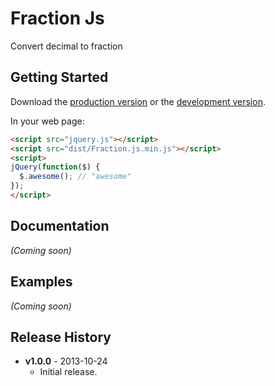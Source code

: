 # Fraction Js

Convert decimal to fraction

## Getting Started
Download the [production version][min] or the [development version][max].

[min]: https://raw.github.com/rbarros/fraction.js/master/dist/Fraction.js.min.js
[max]: https://raw.github.com/rbarros/fraction.js/master/dist/Fraction.js.js

In your web page:

```html
<script src="jquery.js"></script>
<script src="dist/Fraction.js.min.js"></script>
<script>
jQuery(function($) {
  $.awesome(); // "awesome"
});
</script>
```

## Documentation
_(Coming soon)_

## Examples
_(Coming soon)_

## Release History

* **v1.0.0** - 2013-10-24
   - Initial release.
